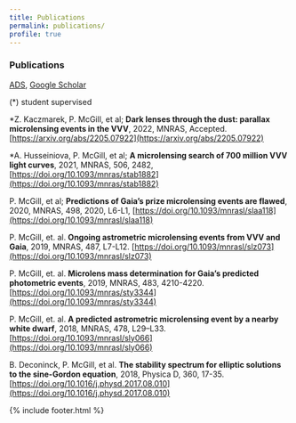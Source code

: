 ```yaml
---
title: Publications
permalink: publications/
profile: true
---
```


### Publications
[ADS](https://ui.adsabs.harvard.edu/public-libraries/kOvkmNXuQ7GgLpRXUKx1Vg), [Google Scholar](https://scholar.google.com/citations?user=0CMkoAoAAAAJ&hl=en)

(*) student supervised

*Z. Kaczmarek, P. McGill, et al; **Dark lenses through the dust: parallax microlensing events in the VVV**, 2022, MNRAS, Accepted. [https://arxiv.org/abs/2205.07922](https://arxiv.org/abs/2205.07922)

*A. Husseiniova, P. McGill, et al; **A microlensing search of 700 million VVV light curves**, 2021, MNRAS, 506, 2482,
[https://doi.org/10.1093/mnras/stab1882](https://doi.org/10.1093/mnras/stab1882)

P. McGill, et al; **Predictions of Gaia’s prize microlensing events are flawed**, 2020, MNRAS, 498, 2020, L6-L1, [https://doi.org/10.1093/mnrasl/slaa118](https://doi.org/10.1093/mnrasl/slaa118)

P. McGill, et. al. **Ongoing astrometric microlensing events from VVV and Gaia**, 2019, MNRAS, 487, L7-L12.
[https://doi.org/10.1093/mnrasl/slz073](https://doi.org/10.1093/mnrasl/slz073)

P. McGill, et. al. **Microlens mass determination for Gaia’s predicted photometric events**, 2019, MNRAS, 483, 4210-4220.
[https://doi.org/10.1093/mnras/sty3344](https://doi.org/10.1093/mnras/sty3344)

P. McGill, et. al. **A predicted astrometric microlensing event by a nearby white dwarf**, 2018, MNRAS, 478, L29–L33. [https://doi.org/10.1093/mnrasl/sly066](https://doi.org/10.1093/mnrasl/sly066)

B. Deconinck, P. McGill, et al. **The stability spectrum for elliptic solutions to the sine-Gordon equation**, 2018, Physica D, 360, 17-35. [https://doi.org/10.1016/j.physd.2017.08.010](https://doi.org/10.1016/j.physd.2017.08.010)

{% include footer.html %}
